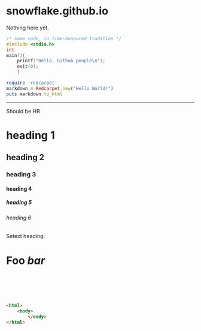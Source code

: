 # snowflake.github.io


Nothing here yet.

```c
/* some code, in time-honoured tradition */
#include <stdio.h>
int
main(){
    printf("Hello, Github people\n");
    exit(0);
    }
```    

```ruby
require 'redcarpet'
markdown = Redcarpet.new("Hello World!")
puts markdown.to_html
```

---
Should be HR 

# heading 1
## heading 2
### heading 3
#### heading 4
##### heading 5
###### heading 6

Setext heading:

Foo *bar*
=========

<pre>
<html>
<body>
</body>
</html>
</pre>

```html
<html>
    <body>
        </oody>
</html>
```
